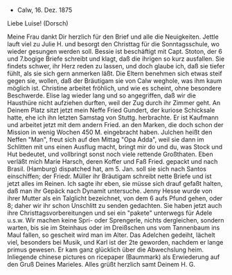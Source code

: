 + Calw, 16. Dez. 1875

Liebe Luise! (Dorsch)

Meine Frau dankt Dir herzlich für den Brief und alle die Neuigkeiten. Jettle lauft viel zu Julie H. und besorgt den Christtag für die Sonntagsschule, wo wieder gesungen werden soll. Bessie ist beschäftigt mit Capt. Stoton, der 6 und 7.bogige Briefe schreibt und klagt, daß die ihrigen so kurz ausfallen. Sie findets schwer, ihr Herz reden zu lassen, und doch glaube ich, daß sie tiefer fühlt, als sie sich gern anmerken läßt. Die Eltern benehmen sich etwas steif gegen sie, wollen, daß der Bräutigam sie von Calw weghole, was ihm kaum möglich ist. Christine arbeitet fröhlich, und wie es scheint, ohne besondere Beschwerde. Elise lag wieder lang und so angegriffen, daß wir die Hausthüre nicht aufziehen durften, weil der Zug durch ihr Zimmer geht. An Deinem Platz sitzt jetzt mein Neffe Fried Gundert, der kuriose Schicksale hatte, ehe ich ihn letzten Samstag von Stuttg. herbrachte. Er ist Kaufmann und arbeitet jetzt mit dem andern Fried. an den Marken, die doch schon der Mission in wenig Wochen 450 M. eingebracht haben. Julchen heißt den Neffen "Man", freut sich auf den Mittag "Opa Adda", weil sie dann im Schlitten mit uns einen Ausflug macht, bringt mir do und du, was Stock und Hut bedeutet, und vollbringt sonst noch viele rettende Großthaten. Eben verläßt mich Marie Harsch, deren Koffer und Faß Fried. gepackt und nach Brasil. (Hamburg) dispatched hat, am 5. Jan. soll sie sich nach Santos einschiffen; der Friedr. Müller ihr Bräutigam schreibt nette Briefe und ist jetzt alles im Reinen. Ich sagte ihr eben, sie müsse sich drauf gefaßt halten, daß man ihr Gepäck nach Dynamit untersuche. Jenny Hesse wurde von ihrer Mutter als ein Talglicht bezeichnet, von dem 6 aufs Pfund gehen, oder 8; daher wir ihr schon Unschlitt zu senden gedachten. Sie haben jetzt auch ihre Christtagsvorbereitungen und sei ein "pakete" unterwegs für Adele u.s.w. Wir machen keine Spri- oder Sprengerle, nichts dergleichen, sondern warten, bis sie im Steinhaus oder im Dreißschen uns vom Tannenbaum ins Maul fallen, so gescheit wird man im Alter. Das Adelchen gedeiht, lächelt viel, besonders bei Musik, und Karl ist der 2te geworden, nachdem er lange primus gewesen. Er kam ganz glücklich über die Abwechslung heim. Inliegende chinese pictures on ricepaper (Baummark) als Erwiederung auf den Gruß Deines Marieles. Alles grüßt
 herzlich samt Deinem H. G.

